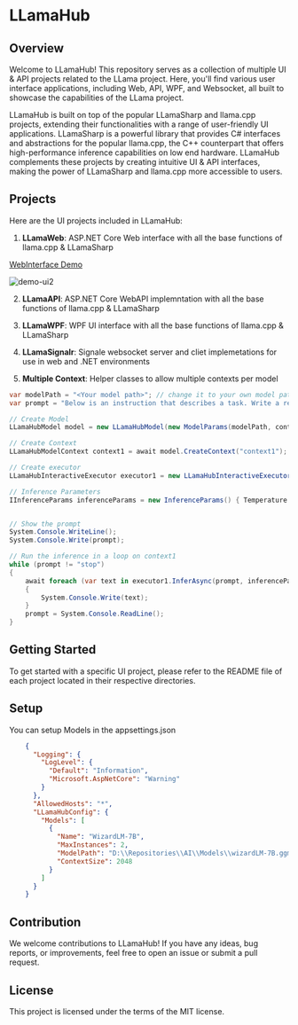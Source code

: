 ﻿# LLamaHub


## Overview

Welcome to LLamaHub! This repository serves as a collection of multiple UI & API projects related to the LLama project. Here, you'll find various user interface applications, including Web, API, WPF, and Websocket, all built to showcase the capabilities of the LLama project.

LLamaHub is built on top of the popular LLamaSharp and llama.cpp projects, extending their functionalities with a range of user-friendly UI applications. LLamaSharp is a powerful library that provides C# interfaces and abstractions for the popular llama.cpp, the C++ counterpart that offers high-performance inference capabilities on low end hardware. LLamaHub complements these projects by creating intuitive UI & API interfaces, making the power of LLamaSharp and llama.cpp more accessible to users.





## Projects

Here are the UI projects included in LLamaHub:

1. **LLamaWeb**: ASP.NET Core Web interface with all the base functions of llama.cpp & LLamaSharp

[WebInterface Demo](https://llamaweb.chainstack.nz/)

![demo-ui2](https://i.imgur.com/fZEQTQ5.png)

2. **LLamaAPI**: ASP.NET Core WebAPI implemntation with all the base functions of llama.cpp & LLamaSharp

3. **LLamaWPF**: WPF UI interface with all the base functions of llama.cpp & LLamaSharp

4. **LLamaSignalr**: Signale websocket server and cliet implemetations for use in web and .NET environments

5. **Multiple Context**: Helper classes to allow multiple contexts per model
```cs
var modelPath = "<Your model path>"; // change it to your own model path
var prompt = "Below is an instruction that describes a task. Write a response that appropriately completes the request."; 

// Create Model
LLamaHubModel model = new LLamaHubModel(new ModelParams(modelPath, contextSize: 1024, seed: 1337, gpuLayerCount: 5));

// Create Context
LLamaHubModelContext context1 = await model.CreateContext("context1");

// Create executor
LLamaHubInteractiveExecutor executor1 = new LLamaHubInteractiveExecutor(context1);

// Inference Parameters
IInferenceParams inferenceParams = new InferenceParams() { Temperature = 0.6f, AntiPrompts = new List<string> { "User:" } }


// Show the prompt
System.Console.WriteLine();
System.Console.Write(prompt);

// Run the inference in a loop on context1
while (prompt != "stop")
{
	await foreach (var text in executor1.InferAsync(prompt, inferenceParams))
	{
		System.Console.Write(text);
	}
	prompt = System.Console.ReadLine();
}
```


## Getting Started

To get started with a specific UI project, please refer to the README file of each project located in their respective directories.

## Setup
You can setup Models in the appsettings.json

```json
	{
	  "Logging": {
		"LogLevel": {
		  "Default": "Information",
		  "Microsoft.AspNetCore": "Warning"
		}
	  },
	  "AllowedHosts": "*",
	  "LLamaHubConfig": {
		"Models": [
		  {
			"Name": "WizardLM-7B",
			"MaxInstances": 2,
			"ModelPath": "D:\\Repositories\\AI\\Models\\wizardLM-7B.ggmlv3.q4_0.bin",
			"ContextSize": 2048
		  }
		]
	  }
	}
```



## Contribution

We welcome contributions to LLamaHub! If you have any ideas, bug reports, or improvements, feel free to open an issue or submit a pull request.

## License

This project is licensed under the terms of the MIT license.

